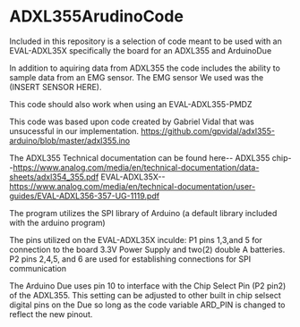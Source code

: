# ADXL355ArudinoCode
Included in this repository is a selection of code meant to be used with an EVAL-ADXL35X specifically the board for an ADXL355 and ArduinoDue 

In addition to aquiring data from ADXL355 the code includes the ability to sample data from an EMG sensor. The EMG sensor We used was the (INSERT SENSOR HERE).

This code should also work when using an EVAL-ADXL355-PMDZ

This code was based upon code created by Gabriel Vidal that was unsucessful in our implementation. https://github.com/gpvidal/adxl355-arduino/blob/master/adxl355.ino

The ADXL355 Technical documentation can be found here--
ADXL355 chip--https://www.analog.com/media/en/technical-documentation/data-sheets/adxl354_355.pdf
EVAL-ADXL35X--https://www.analog.com/media/en/technical-documentation/user-guides/EVAL-ADXL356-357-UG-1119.pdf


The program utilizes the SPI library of Arduino (a default library included with the arduino program)

The pins utilized on the EVAL-ADXL35X inculde:
  P1 pins 1,3,and 5 for connection to the board 3.3V Power Supply and two(2) double A batteries.
  P2 pins 2,4,5, and 6 are used for establishing connections for SPI communication
  


The Arduino Due uses pin 10 to interface with the Chip Select Pin (P2 pin2) of the ADXL355. This setting can be adjusted to other built in chip selsect digital pins on the Due so long as the code variable ARD_PIN is changed to reflect the new pinout.

